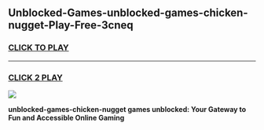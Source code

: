 
## Unblocked-Games-unblocked-games-chicken-nugget-Play-Free-3cneq
<h3>
<a href="https://premium76.site?title=unblocked-games-chicken-nugget&ref=10A">CLICK TO PLAY</a></h3>
<hr>

<h3>
<a href="https://premium76.site?title=unblocked-games-chicken-nugget&ref=10A">CLICK 2 PLAY</a>
  
</h3>

<a href="https://premium76.site?title=unblocked-games-chicken-nugget&ref=10A"><img src="https://clearcache.store/games.png"></a>


**unblocked-games-chicken-nugget games unblocked: Your Gateway to Fun and Accessible Online Gaming**
